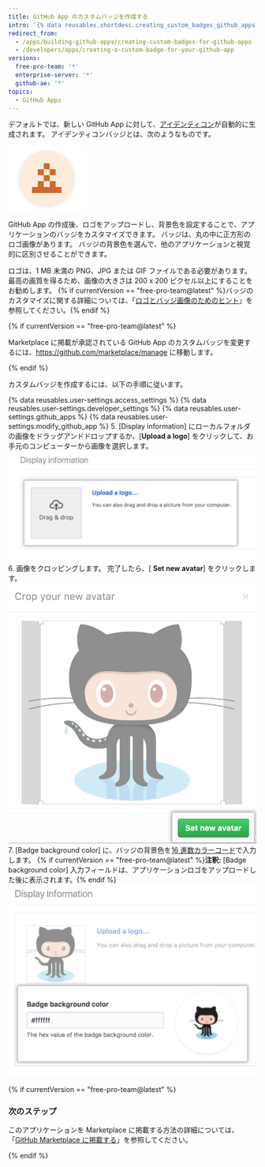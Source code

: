 ```yaml
---
title: GitHub App のカスタムバッジを作成する
intro: '{% data reusables.shortdesc.creating_custom_badges_github_apps %}'
redirect_from:
  - /apps/building-github-apps/creating-custom-badges-for-github-apps
  - /developers/apps/creating-a-custom-badge-for-your-github-app
versions:
  free-pro-team: '*'
  enterprise-server: '*'
  github-ae: '*'
topics:
  - GitHub Apps
---
```

デフォルトでは、新しい GitHub App に対して、[アイデンティコン](https://github.com/blog/1586-identicons)が自動的に生成されます。 アイデンティコンバッジとは、次のようなものです。

![アイデンティコン](/assets/images/identicon.png)

GitHub App の作成後、ロゴをアップロードし、背景色を設定することで、アプリケーションのバッジをカスタマイズできます。 バッジは、丸の中に正方形のロゴ画像があります。 バッジの背景色を選んで、他のアプリケーションと視覚的に区別させることができます。

ロゴは、1 MB 未満の PNG、JPG または GIF ファイルである必要があります。 最高の画質を得るため、画像の大きさは 200 x 200 ピクセル以上にすることをお勧めします。 {% if currentVersion == "free-pro-team@latest" %}バッジのカスタマイズに関する詳細については、「[ロゴとバッジ画像のためのヒント](/marketplace/listing-on-github-marketplace/writing-github-marketplace-listing-descriptions/#guidelines-for-logos)」を参照してください。{% endif %}

{% if currentVersion == "free-pro-team@latest" %}

Marketplace に掲載が承認されている GitHub App のカスタムバッジを変更するには、https://github.com/marketplace/manage に移動します。

{% endif %}

カスタムバッジを作成するには、以下の手順に従います。

{% data reusables.user-settings.access_settings %}
{% data reusables.user-settings.developer_settings %}
{% data reusables.user-settings.github_apps %}
{% data reusables.user-settings.modify_github_app %}
5. [Display information] にローカルフォルダの画像をドラッグアンドドロップするか、[**Upload a logo**] をクリックして、お手元のコンピューターから画像を選択します。 ![ロゴをアップロード](/assets/images/github-apps/github_apps_upload_logo.png)
6. 画像をクロッピングします。 完了したら、[ **Set new avatar**] をクリックします。 ![ロゴをトリミングして設定 ](/assets/images/github-apps/github_apps_crop_and_set_avatar.png)
7. [Badge background color] に、バッジの背景色を[16 進数カラーコード](http://www.color-hex.com/)で入力します。 {% if currentVersion == "free-pro-team@latest" %}**注釈:** [Badge background color] 入力フィールドは、アプリケーションロゴをアップロードした後に表示されます。{% endif %} ![バッジの背景色](/assets/images/github-apps/github_apps_badge_background_color.png)

{% if currentVersion == "free-pro-team@latest" %}

### 次のステップ

このアプリケーションを Marketplace に掲載する方法の詳細については、「[GitHub Marketplace に掲載する](/marketplace/listing-on-github-marketplace/)」を参照してください。

{% endif %}
